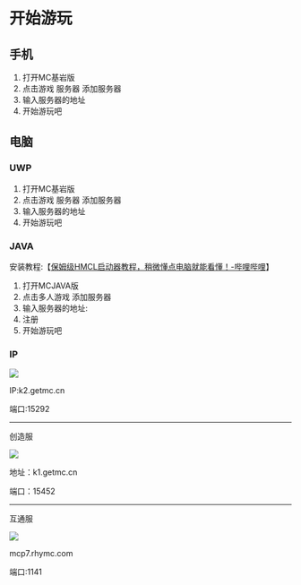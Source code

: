 # 开始游玩

## 手机

1. 打开MC基岩版
2. 点击游戏 服务器 添加服务器
3. 输入服务器的地址
4. 开始游玩吧


## 电脑
### UWP
1. 打开MC基岩版
2. 点击游戏 服务器 添加服务器
3. 输入服务器的地址
4. 开始游玩吧

### JAVA
安装教程:【[保姆级HMCL启动器教程，稍微懂点电脑就能看懂！-哔哩哔哩](https://b23.tv/ndCCKqG)】 

1. 打开MCJAVA版
2. 点击多人游戏 添加服务器
3. 输入服务器的地址:
4. 注册
5. 开始游玩吧

### IP
<img src="//motd.smgoro.top/status_img?host=k2.getmc.cn:15292"></img>

IP:k2.getmc.cn

端口:15292
<hr>
创造服

<img src="//motd.smgoro.top/status_img?host=k1.getmc.cn:15452"></img>

地址：k1.getmc.cn

端口：15452
<hr>
互通服

<img src="//motd.smgoro.top/status_img?host=mcp7.rhymc.com:1141"></img>

mcp7.rhymc.com

端口:1141
